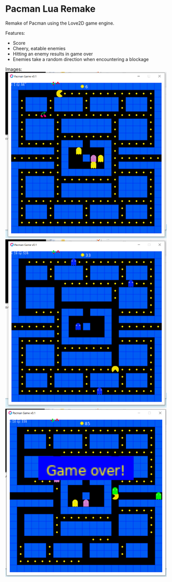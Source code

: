 # Pacman Lua Remake
Remake of Pacman using the Love2D game engine.

Features:
* Score
* Cheery, eatable enemies
* Hitting an enemy results in game over
* Enemies take a random direction when encountering a blockage

Images:
![Pacman 1](/screenshots/1.PNG)
![Pacman 2](/screenshots/2.PNG)
![Pacman 3](/screenshots/3.PNG)
